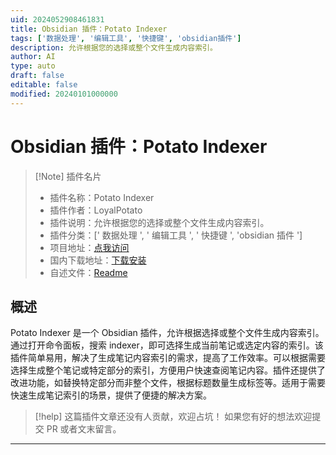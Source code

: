 ```yaml
---
uid: 2024052908461831
title: Obsidian 插件：Potato Indexer
tags: ['数据处理', '编辑工具', '快捷键', 'obsidian插件']
description: 允许根据您的选择或整个文件生成内容索引。
author: AI
type: auto
draft: false
editable: false
modified: 20240101000000
---
```


# Obsidian 插件：Potato Indexer

> [!Note] 插件名片
> - 插件名称：Potato Indexer
> - 插件作者：LoyalPotato
> - 插件说明：允许根据您的选择或整个文件生成内容索引。
> - 插件分类：[' 数据处理 ', ' 编辑工具 ', ' 快捷键 ', 'obsidian 插件 ']
> - 项目地址：[点我访问](https://github.com/LoyalPotato/potato-indexer)
> - 国内下载地址：[下载安装](https://pkmer.cn/products/plugin/pluginMarket/?potato-indexer)
> - 自述文件：[Readme](https://ghproxy.net/https://raw.githubusercontent.com/LoyalPotato/potato-indexer/master/README.md)

## 概述

Potato Indexer 是一个 Obsidian 插件，允许根据选择或整个文件生成内容索引。通过打开命令面板，搜索 indexer，即可选择生成当前笔记或选定内容的索引。该插件简单易用，解决了生成笔记内容索引的需求，提高了工作效率。可以根据需要选择生成整个笔记或特定部分的索引，方便用户快速查阅笔记内容。插件还提供了改进功能，如替换特定部分而非整个文件，根据标题数量生成标签等。适用于需要快速生成笔记索引的场景，提供了便捷的解决方案。

> [!help]
> 这篇插件文章还没有人贡献，欢迎占坑！
> 如果您有好的想法欢迎提交 PR 或者文末留言。

---



